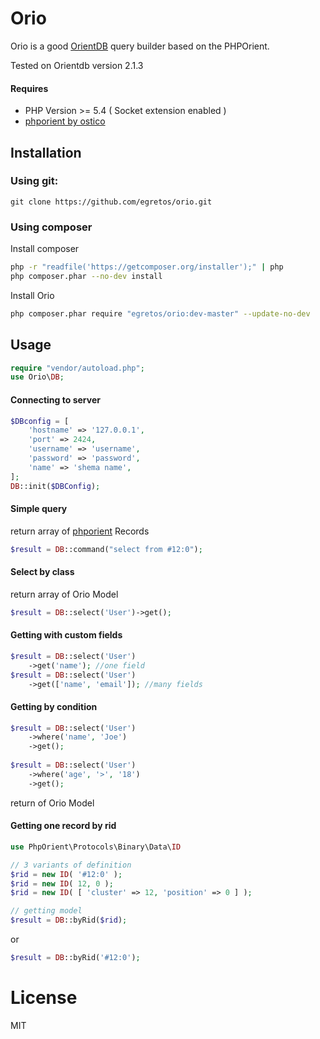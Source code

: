 # Orio

Orio is a good [OrientDB](https://orientdb.com/) query builder based on the PHPOrient.

Tested on Orientdb version 2.1.3

#### Requires
- PHP Version >= 5.4 ( Socket extension enabled )
- [phporient by ostico](https://github.com/Ostico/PhpOrient)

## Installation

### Using git:
    
    git clone https://github.com/egretos/orio.git

### Using composer

Install composer
```bash
php -r "readfile('https://getcomposer.org/installer');" | php
php composer.phar --no-dev install
```

Install Orio
```bash    
php composer.phar require "egretos/orio:dev-master" --update-no-dev
```

## Usage

```php
require "vendor/autoload.php";
use Orio\DB;
```

#### Connecting to server
```php
$DBconfig = [
    'hostname' => '127.0.0.1',
    'port' => 2424,
    'username' => 'username',
    'password' => 'password',
    'name' => 'shema name',
];
DB::init($DBConfig);
```

#### Simple query
return array of [phporient](https://github.com/Ostico/PhpOrient) Records
```php
$result = DB::command("select from #12:0");
```

#### Select by class
return array of Orio Model 
```php
$result = DB::select('User')->get();
```

#### Getting with custom fields 
```php
$result = DB::select('User')
    ->get('name'); //one field
$result = DB::select('User')
    ->get(['name', 'email']); //many fields
```
#### Getting by condition 
```php
$result = DB::select('User')
    ->where('name', 'Joe')
    ->get();
    
$result = DB::select('User')
    ->where('age', '>', '18')
    ->get();    
```

return of Orio Model
#### Getting one record by rid 
```php
use PhpOrient\Protocols\Binary\Data\ID

// 3 variants of definition
$rid = new ID( '#12:0' );
$rid = new ID( 12, 0 );
$rid = new ID( [ 'cluster' => 12, 'position' => 0 ] );

// getting model
$result = DB::byRid($rid);
```
or
```php
$result = DB::byRid('#12:0');   
```

# License

MIT

